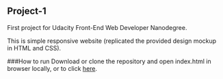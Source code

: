 ## Project-1
First project for Udacity Front-End Web Developer Nanodegree.

This is simple responsive website (replicated the provided design mockup in HTML and CSS).

###How to run
Download or clone the repository and open index.html in browser locally, or to click [here](http://webbdev.github.io/Project-1/).
